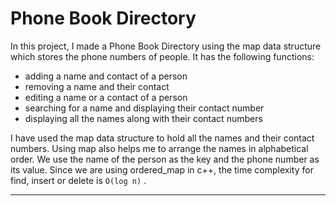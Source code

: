 # Phone Book Directory
In this project, I made a Phone Book Directory using the map data structure which stores the phone numbers of people. It has the following functions:
- adding a name and contact of a person
- removing a name and their contact
- editing a name or a contact of a person
- searching for a name and displaying their contact number
- displaying all the names along with their contact numbers

I have used the map data structure to hold all the names and their contact numbers. Using map also helps me to arrange the names in alphabetical order. We use the name of the person as the key and the phone number as its value. Since we are using ordered_map in c++, the time complexity for find, insert or delete is `O(log n)` . 
* * *
